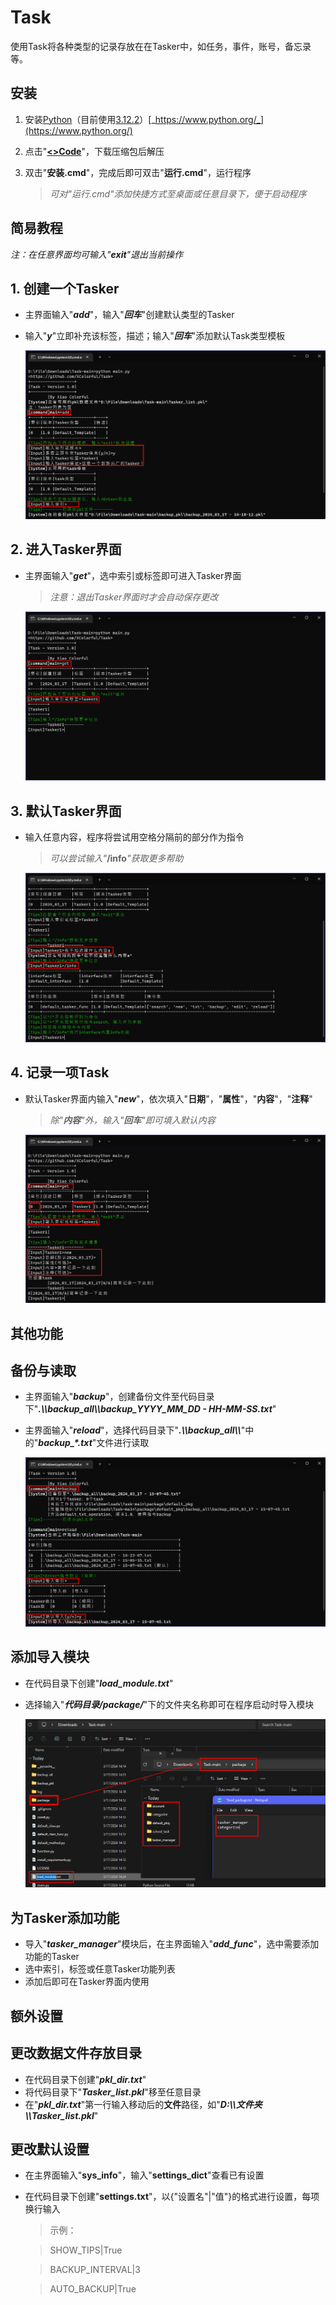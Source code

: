 # Task

使用Task将各种类型的记录存放在在Tasker中，如任务，事件，账号，备忘录等。

## 安装

1. 安装[Python](https://www.python.org/)（目前使用[3.12.2](https://www.python.org/ftp/python/3.12.2/python-3.12.2-amd64.exe)）[_https://www.python.org/_](https://www.python.org/)
2. 点击"[**<>Code**](https://github.com/XColorful/Task/archive/refs/heads/main.zip)"，下载压缩包后解压
3. 双击"**安装.cmd**"，完成后即可双击"**运行.cmd**"，运行程序

    > _可对"运行.cmd"添加快捷方式至桌面或任意目录下，便于启动程序_

## 简易教程

_注：在任意界面均可输入"**exit**"退出当前操作_

## 1. 创建一个Tasker

- 主界面输入"_**add**_"，输入"_**回车**_"创建默认类型的Tasker
- 输入"_**y**_"立即补充该标签，描述；输入"_**回车**_"添加默认Task类型模板

    ![1.创建一个Tasker](https://github.com/XColorful/Task/raw/main/Tutorial/1.创建一个Tasker.png)

## 2. 进入Tasker界面

- 主界面输入"_**get**_"，选中索引或标签即可进入Tasker界面

    > _注意：退出Tasker界面时才会自动保存更改_

    ![2.进入Tasker界面](https://github.com/XColorful/Task/raw/main/Tutorial/2.进入Tasker界面.png)

## 3. 默认Tasker界面

- 输入任意内容，程序将尝试用空格分隔前的部分作为指令

    > _可以尝试输入"_**/info**_"获取更多帮助_

    ![3.默认Tasker界面](https://github.com/XColorful/Task/raw/main/Tutorial/3.默认Tasker界面.png)

## 4. 记录一项Task

- 默认Tasker界面内输入"_**new**_"，依次填入"**日期**"，"**属性**"，"**内容**"，"**注释**"

    > _除"**内容**"外，输入"**回车**"即可填入默认内容_

    ![4.记录一项Task.png](https://github.com/XColorful/Task/raw/main/Tutorial/4.记录一项Task.png)

##  其他功能

## 备份与读取

- 主界面输入"_**backup**_"，创建备份文件至代码目录下"**_.\\\\backup_all\\\\backup_YYYY_MM_DD - HH-MM-SS.txt_**"
- 主界面输入"_**reload**_"，选择代码目录下"**_.\\\\backup_all\\\\_**"中的"**_backup\_\*.txt_**"文件进行读取

    ![备份与读取.png](https://github.com/XColorful/Task/raw/main/Tutorial/备份与读取.png)

## 添加导入模块

- 在代码目录下创建"_**load_module.txt**_"
- 选择输入"_**代码目录/package/**_"下的文件夹名称即可在程序启动时导入模块

    ![添加导入模块.png](https://github.com/XColorful/Task/raw/main/Tutorial/添加导入模块.png)

## 为Tasker添加功能

- 导入"**_tasker_manager_**"模块后，在主界面输入"_**add_func**_"，选中需要添加功能的Tasker
- 选中索引，标签或任意Tasker功能列表
- 添加后即可在Tasker界面内使用

## 额外设置

## 更改数据文件存放目录

- 在代码目录下创建"_**pkl_dir.txt**_"
- 将代码目录下"_**Tasker_list.pkl**_"移至任意目录
- 在"_**pkl_dir.txt**_"第一行输入移动后的**文件**路径，如"_**D:\\\\文件夹\\\\Tasker_list.pkl**_"

## 更改默认设置

- 在主界面输入"**sys_info**"，输入"**settings_dict**"查看已有设置

- 在代码目录下创建"**settings.txt**"，以{"设置名"|"值"}的格式进行设置，每项换行输入

    > 示例：

    > SHOW_TIPS|True

    > BACKUP_INTERVAL|3

    > AUTO_BACKUP|True